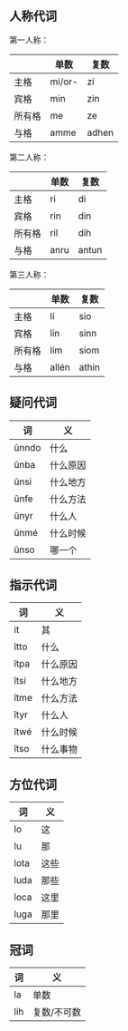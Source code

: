 ## 人称代词

第一人称：

|     | 单数     | 复数    |
|-----|--------|-------|
| 主格  | mi/or- | zi    |
| 宾格  | min    | zin   |
| 所有格 | me     | ze    |
| 与格  | amme   | adhen |


第二人称：

|     | 单数   | 复数    |
|-----|------|-------|
| 主格  | ri   | di    |
| 宾格  | rin  | din   |
| 所有格 | ril  | dih   |
| 与格  | anru | antun |


第三人称：

|     | 单数    | 复数    |
|-----|-------|-------|
| 主格  | lí    | sio   |
| 宾格  | lín   | sinn  |
| 所有格 | lím   | siom  |
| 与格  | allén | athin |

## 疑问代词

| 词     | 义    |
|-------|------|
| ûnndo | 什么   |
| ûnba  | 什么原因 |
| ûnsi  | 什么地方 |
| ûnfe  | 什么方法 |
| ûnyr  | 什么人  |
| ûnmé  | 什么时候 |
| ûnso  | 哪一个  |

## 指示代词

| 词    | 义    |
|------|------|
| it   | 其    |
| îtto | 什么   |
| îtpa | 什么原因 |
| îtsi | 什么地方 |
| îtme | 什么方法 |
| îtyr | 什么人  |
| îtwé | 什么时候 |
| îtso | 什么事物 |

## 方位代词
| 词    | 义   |
| ---- | --- |
| lo   | 这   |
| lu   | 那   |
| lota | 这些  |
| luda | 那些  |
| loca | 这里  |
| luga | 那里  |

## 冠词
| 词   | 义      |
|-----|--------|
| la  | 单数     |
| lih | 复数/不可数 |
